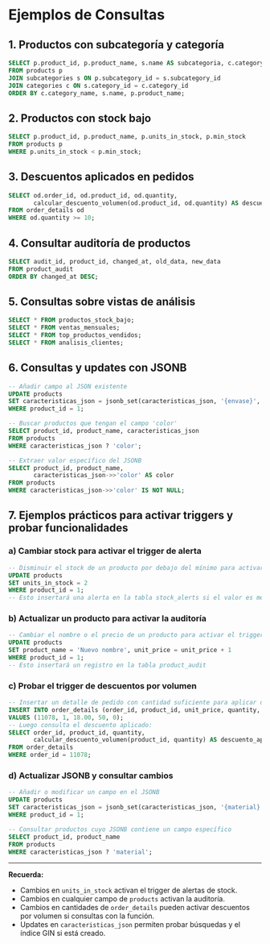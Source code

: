 # Ejemplos de Consultas

## 1. Productos con subcategoría y categoría

```sql
SELECT p.product_id, p.product_name, s.name AS subcategoria, c.category_name
FROM products p
JOIN subcategories s ON p.subcategory_id = s.subcategory_id
JOIN categories c ON s.category_id = c.category_id
ORDER BY c.category_name, s.name, p.product_name;
```

## 2. Productos con stock bajo

```sql
SELECT p.product_id, p.product_name, p.units_in_stock, p.min_stock
FROM products p
WHERE p.units_in_stock < p.min_stock;
```

## 3. Descuentos aplicados en pedidos

```sql
SELECT od.order_id, od.product_id, od.quantity,
       calcular_descuento_volumen(od.product_id, od.quantity) AS descuento_aplicado
FROM order_details od
WHERE od.quantity >= 10;
```

## 4. Consultar auditoría de productos

```sql
SELECT audit_id, product_id, changed_at, old_data, new_data
FROM product_audit
ORDER BY changed_at DESC;
```

## 5. Consultas sobre vistas de análisis

```sql
SELECT * FROM productos_stock_bajo;
SELECT * FROM ventas_mensuales;
SELECT * FROM top_productos_vendidos;
SELECT * FROM analisis_clientes;
```

## 6. Consultas y updates con JSONB

```sql
-- Añadir campo al JSON existente
UPDATE products
SET caracteristicas_json = jsonb_set(caracteristicas_json, '{envase}', '"Lata"')
WHERE product_id = 1;

-- Buscar productos que tengan el campo 'color'
SELECT product_id, product_name, caracteristicas_json
FROM products
WHERE caracteristicas_json ? 'color';

-- Extraer valor específico del JSONB
SELECT product_id, product_name,
       caracteristicas_json->>'color' AS color
FROM products
WHERE caracteristicas_json->>'color' IS NOT NULL;
```

## 7. Ejemplos prácticos para activar triggers y probar funcionalidades

### a) Cambiar stock para activar el trigger de alerta

```sql
-- Disminuir el stock de un producto por debajo del mínimo para activar el trigger de alerta
UPDATE products
SET units_in_stock = 2
WHERE product_id = 1;
-- Esto insertará una alerta en la tabla stock_alerts si el valor es menor que min_stock
```

### b) Actualizar un producto para activar la auditoría

```sql
-- Cambiar el nombre o el precio de un producto para activar el trigger de auditoría
UPDATE products
SET product_name = 'Nuevo nombre', unit_price = unit_price + 1
WHERE product_id = 1;
-- Esto insertará un registro en la tabla product_audit
```

### c) Probar el trigger de descuentos por volumen

```sql
-- Insertar un detalle de pedido con cantidad suficiente para aplicar descuento
INSERT INTO order_details (order_id, product_id, unit_price, quantity, discount)
VALUES (11078, 1, 18.00, 50, 0);
-- Luego consulta el descuento aplicado:
SELECT order_id, product_id, quantity,
       calcular_descuento_volumen(product_id, quantity) AS descuento_aplicado
FROM order_details
WHERE order_id = 11078;
```

### d) Actualizar JSONB y consultar cambios

```sql
-- Añadir o modificar un campo en el JSONB
UPDATE products
SET caracteristicas_json = jsonb_set(caracteristicas_json, '{material}', '"Vidrio"')
WHERE product_id = 1;

-- Consultar productos cuyo JSONB contiene un campo específico
SELECT product_id, product_name
FROM products
WHERE caracteristicas_json ? 'material';
```

---

**Recuerda:**  
- Cambios en `units_in_stock` activan el trigger de alertas de stock.
- Cambios en cualquier campo de `products` activan la auditoría.
- Cambios en cantidades de `order_details` pueden activar descuentos por volumen si consultas con la función.
- Updates en `caracteristicas_json` permiten probar búsquedas y el índice GIN si está creado.